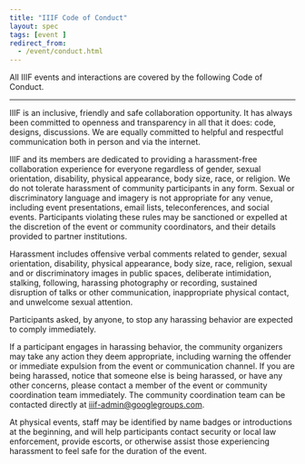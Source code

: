 ```yaml
---
title: "IIIF Code of Conduct"
layout: spec
tags: [event ]
redirect_from:
  - /event/conduct.html
---
```


All IIIF events and interactions are covered by the following Code of Conduct.

---

IIIF is an inclusive, friendly and safe collaboration opportunity.  It has always been committed to openness and transparency in all that it does: code, designs, discussions. We are equally committed to helpful and respectful communication both in person and via the internet.

IIIF and its members are dedicated to providing a harassment-free collaboration experience for everyone regardless of gender, sexual orientation, disability, physical appearance, body size, race, or religion. We do not tolerate harassment of community participants in any form. Sexual or discriminatory language and imagery is not appropriate for any venue, including event presentations, email lists, teleconferences, and social events. Participants violating these rules may be sanctioned or expelled at the discretion of the event or community coordinators, and their details provided to partner institutions.

Harassment includes offensive verbal comments related to gender, sexual orientation, disability, physical appearance, body size, race, religion, sexual and or discriminatory images in public spaces, deliberate intimidation, stalking, following, harassing photography or recording, sustained disruption of talks or other communication, inappropriate physical contact, and unwelcome sexual attention.

Participants asked, by anyone, to stop any harassing behavior are expected to comply immediately.

If a participant engages in harassing behavior, the community organizers may take any action they deem appropriate, including warning the offender or immediate expulsion from the event or communication channel. If you are being harassed, notice that someone else is being harassed, or have any other concerns, please contact a member of the event or community coordination team immediately. The community coordination team can be contacted directly at [iiif-admin@googlegroups.com][admin].

At physical events, staff may be identified by name badges or introductions at the beginning, and will help participants contact security or local law enforcement, provide escorts, or otherwise assist those experiencing harassment to feel safe for the duration of the event. 

[admin]: mailto:iiif-admin@googlegroups.com

